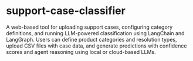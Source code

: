 # support-case-classifier
A web-based tool for uploading support cases, configuring category definitions, and running LLM-powered classification using LangChain and LangGraph. Users can define product categories and resolution types, upload CSV files with case data, and generate predictions with confidence scores and agent reasoning using local or cloud-based LLMs.
